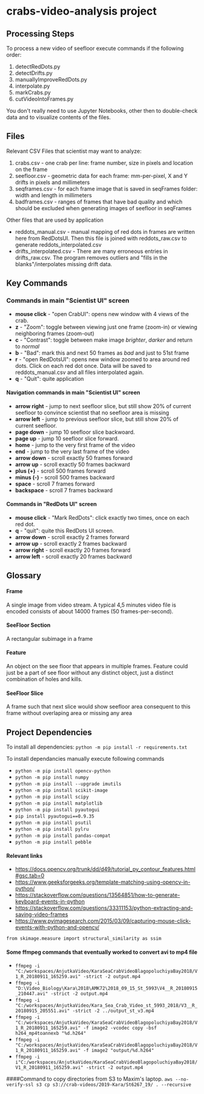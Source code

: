 # crabs-video-analysis project

## Processing Steps
To process a new video of seefloor execute commands if the following order:
1) detectRedDots.py
2) detectDrifts.py
3) manuallyImproveRedDots.py
4) interpolate.py
5) markCrabs.py
7) cutVideoIntoFrames.py

You don't really need to use Jupyter Notebooks, other then to double-check data and to visualize contents of the files.

## Files
Relevant CSV Files that scientist may want to analyze:
1) crabs.csv - one crab per line: frame number, size in pixels and location on the frame
2) seefloor.csv - geometric data for each frame: mm-per-pixel, X and Y drifts in pixels and millimeters
3) seqframes.csv - for each frame image that is saved in seqFrames folder: width and length in millimeters
4) badframes.csv - ranges of frames that have bad quality and which should be excluded when generating images of seefloor in seqFrames

Other files that are used by application
+ reddots_manual.csv - manual mapping of red dots in frames are written here from RedDotsUI. Then this file is joined with reddots_raw.csv to generate reddots_interpolated.csv
+ drifts_interpolated.csv - There are many erroneous entries in drifts_raw.csv. The program removes outliers and "fills in the blanks"/interpolates missing drift data. 

## Key Commands

### Commands in main "Scientist UI" screen
- **mouse click** - "open CrabUI": opens new window with 4 views of the crab.  
- **z** - "Zoom": toggle between viewing just one frame (zoom-in) or viewing neighboring frames (zoom-out)   
- **c** - "Contrast": toggle between make image *brighter*, *darker* and return to *normal* 
- **b** - "Bad": mark this and next 50 frames as *bad* and just to 51st frame 
- **r** - "open RedDotsUI": opens new window zoomed to area around red dots. Click on each red dot once. Data will be saved to reddots_manual.csv and all files interpolated again.
- **q** - "Quit": quite application 

#### Navigation commands in main "Scientist UI" screen
- **arrow right** - jump to next seefloor slice, but still show 20% of current seefloor to convince scientist that no seefloor area is missing 
- **arrow left** - jump to previous seefloor slice, but still show 20% of current seefloor. 
- **page down** - jump 10 seefloor slice backwoard. 
- **page up** - jump 10 seefloor slice forward.
- **home** - jump to the very first frame of the video
- **end** - jump to the very last frame of the video
- **arrow down** - scroll exactly 50 frames forward
- **arrow up** - scroll exactly 50 frames backward
- **plus (+)** - scroll 500 frames forward
- **minus (-)** - scroll 500 frames backward
- **space** - scroll 7 frames forward
- **backspace** - scroll 7 frames backward

#### Commands in "RedDots UI" screen
- **mouse click** - "Mark RedDots": click exactly two times, once on each red dot.  
- **q** - "quit": quite this RedDots UI screen. 
- **arrow down** - scroll exactly 2 frames forward
- **arrow up** - scroll exactly 2 frames backward
- **arrow right** - scroll exactly 20 frames forward 
- **arrow left** - scroll exactly 20 frames backward 


## Glossary

#### Frame 
A single image from video stream. A typical 4,5 minutes video file is encoded consists of about 14000 frames (50 frames-per-second). 
#### SeeFloor Section
A rectangular subimage in a frame
#### Feature
An object on the see floor that appears in multiple frames. Feature could just be a part of see floor without any distinct object, just a distinct combination of holes and kills.
#### SeeFloor Slice
A frame such that next slice would show seefloor area consequent to this frame without overlaping area or missing any area


## Project Dependencies
To install all dependencies:
`python -m pip install -r requirements.txt`

To install dependancies manually execute following commands 
+ `python -m pip install opencv-python`
+ `python -m pip install numpy`
+ `python -m pip install --upgrade imutils`
+ `python -m pip install scikit-image`
+ `python -m pip install scipy`
+ `python -m pip install matplotlib`
+ `python -m pip install pyautogui`
+ `pip install pyautogui==0.9.35`
+ `python -m pip install psutil`
+ `python -m pip install pylru`
+ `python -m pip install pandas-compat`
+ `python -m pip install pebble`


#### Relevant links
- https://docs.opencv.org/trunk/dd/d49/tutorial_py_contour_features.html#gsc.tab=0
- https://www.geeksforgeeks.org/template-matching-using-opencv-in-python/
- https://stackoverflow.com/questions/13564851/how-to-generate-keyboard-events-in-python
- https://stackoverflow.com/questions/33311153/python-extracting-and-saving-video-frames
- https://www.pyimagesearch.com/2015/03/09/capturing-mouse-click-events-with-python-and-opencv/

`from skimage.measure import structural_similarity as ssim`


#### Some ffmpeg commands that eventually worked to convert avi to mp4 file
+ `ffmpeg -i "C:/workspaces/AnjutkaVideo/KaraSeaCrabVideoBlagopoluchiyaBay2018/V1_R_20180911_165259.avi" -strict -2 output.mp4`
+ `ffmpeg -i "D:\Video_Biology\Kara\2018\AMK72\2018_09_15_St_5993\V4__R_20180915_210447.avi" -strict -2 output.mp4`
+ `ffmpeg -i "C:/workspaces/AnjutkaVideo/Kara_Sea_Crab_Video_st_5993_2018/V3__R_20180915_205551.avi" -strict -2 ../output_st_v3.mp4`
+ `ffmpeg -i "C:/workspaces/AnjutkaVideo/KaraSeaCrabVideoBlagopoluchiyaBay2018/V1_R_20180911_165259.avi" -f image2 -vcodec copy -bsf h264_mp4toannexb "%d.h264"`
+ `ffmpeg -i "C:/workspaces/AnjutkaVideo/KaraSeaCrabVideoBlagopoluchiyaBay2018/V1_R_20180911_165259.avi" -f image2 "output/%d.h264"`
+ `ffmpeg -i i"C:/workspaces/AnjutkaVideo/KaraSeaCrabVideoBlagopoluchiyaBay2018/V1_R_20180911_165259.avi" -strict -2 output.mp4`

####Command to copy directories from S3 to Maxim's laptop.
`aws --no-verify-ssl s3 cp s3://crab-videos/2019-Kara/St6267_19/ . --recursive`


 
